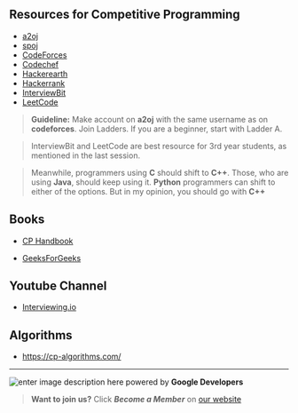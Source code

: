 
## Resources for Competitive Programming

* [a2oj](https://a2oj.com/)
* [spoj](https://spoj.com/)
* [CodeForces](http://codeforces.com/)
* [Codechef](https://www.codechef.com/)
* [Hackerearth](http://hackerearth.com/)
* [Hackerrank](http://hackerrank.com/)
* [InterviewBit](https://www.interviewbit.com/)
* [LeetCode](https://www.leetcode.com/)

> **Guideline:**
Make account on **a2oj** with the same username as on **codeforces**.
Join Ladders. If you are a beginner, start with Ladder A.

> InterviewBit and LeetCode are best resource for 3rd year students, as mentioned in the last session.

>Meanwhile, programmers using **C** should shift to **C++**. Those, who are using **Java**, should keep using it. **Python** programmers can shift to either of the options. But in my opinion, you should go with **C++**

## Books
* [CP Handbook](https://github.com/goelaakash79/Useful-Books/blob/master/cphandbook.pdf)

* [GeeksForGeeks](http://geeksforgeeks.org/)


## Youtube Channel
* [Interviewing.io](https://www.youtube.com/channel/UCNc-Wa_ZNBAGzFkYbAHw9eg)

## Algorithms
- https://cp-algorithms.com/

---


![enter image description here](http://dsckiet.tech/assets/images/dsc.png)
powered by **Google Developers**
>**Want to join us?**
Click ***Become a Member*** on [our website](http://dsckiet.tech)
